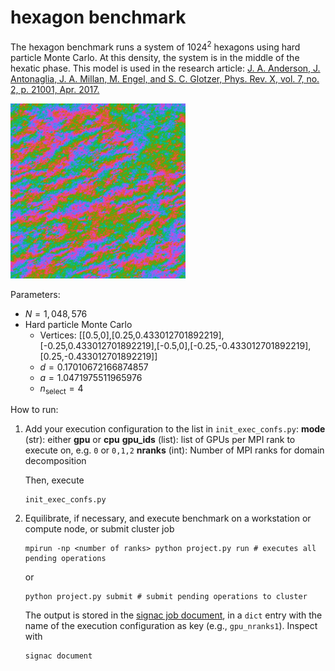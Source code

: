 # hexagon benchmark

The hexagon benchmark runs a system of $1024^2$ hexagons using hard particle Monte Carlo.
At this density, the system is in the middle of the hexatic phase. This model is used in the research article:
[J. A. Anderson, J. Antonaglia, J. A. Millan, M. Engel, and S. C. Glotzer, Phys. Rev. X, vol. 7, no. 2, p. 21001, Apr. 2017.](http://dx.doi.org/10.1103/PhysRevX.7.021001)

<img src="hexagon/hexagon.png" style="width: 280px;"/>

Parameters:

* $N = 1,048,576$
* Hard particle Monte Carlo
    * Vertices: [[0.5,0],[0.25,0.433012701892219],[-0.25,0.433012701892219],[-0.5,0],[-0.25,-0.433012701892219],[0.25,-0.433012701892219]]
    * $d = 0.17010672166874857$
    * $a = 1.0471975511965976$
    * $n_\mathrm{select} = 4$

How to run:

1. Add your execution configuration to the list in `init_exec_confs.py`:
    **mode** (str): either **gpu** or **cpu**
    **gpu_ids** (list): list of GPUs per MPI rank to execute on, e.g. `0` or `0,1,2`
    **nranks** (int): Number of MPI ranks for domain decomposition

    Then, execute

    ```
    init_exec_confs.py
    ```

2. Equilibrate, if necessary, and execute benchmark on a workstation or compute node, or submit cluster job

    ```
    mpirun -np <number of ranks> python project.py run # executes all pending operations
    ```

    or

    ```
    python project.py submit # submit pending operations to cluster
    ```

    The output is stored in the [signac job document](https://docs.signac.io/en/latest/projects.html), in a `dict` entry with
    the name of the execution configuration as key (e.g., `gpu_nranks1`). Inspect with

    ```
    signac document
    ```

